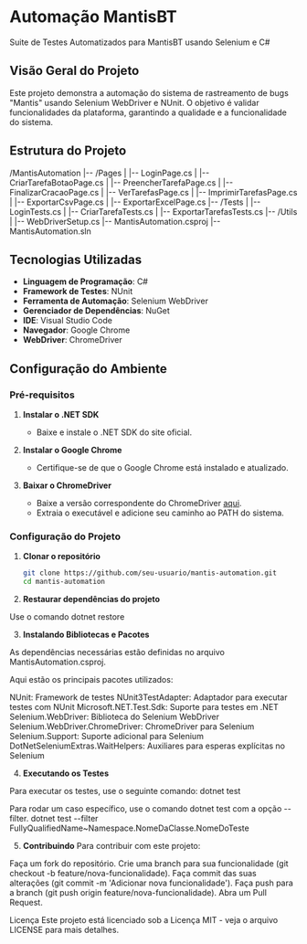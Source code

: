 # Automação MantisBT

Suite de Testes Automatizados para MantisBT usando Selenium e C#

## Visão Geral do Projeto

Este projeto demonstra a automação do sistema de rastreamento de bugs "Mantis" usando Selenium WebDriver e NUnit. O objetivo é validar funcionalidades da plataforma, garantindo a qualidade e a funcionalidade do sistema.


## Estrutura do Projeto

/MantisAutomation
|-- /Pages
| |-- LoginPage.cs
| |-- CriarTarefaBotaoPage.cs
| |-- PreencherTarefaPage.cs
| |-- FinalizarCracaoPage.cs
| |-- VerTarefasPage.cs
| |-- ImprimirTarefasPage.cs
| |-- ExportarCsvPage.cs
| |-- ExportarExcelPage.cs
|-- /Tests
| |-- LoginTests.cs
| |-- CriarTarefaTests.cs
| |-- ExportarTarefasTests.cs
|-- /Utils
| |-- WebDriverSetup.cs
|-- MantisAutomation.csproj
|-- MantisAutomation.sln



## Tecnologias Utilizadas

- **Linguagem de Programação**: C#
- **Framework de Testes**: NUnit
- **Ferramenta de Automação**: Selenium WebDriver
- **Gerenciador de Dependências**: NuGet
- **IDE**: Visual Studio Code
- **Navegador**: Google Chrome
- **WebDriver**: ChromeDriver


## Configuração do Ambiente

### Pré-requisitos

1. **Instalar o .NET SDK**
   - Baixe e instale o .NET SDK do site oficial.
   

2. **Instalar o Google Chrome**
   - Certifique-se de que o Google Chrome está instalado e atualizado.


3. **Baixar o ChromeDriver**
   - Baixe a versão correspondente do ChromeDriver [aqui](https://sites.google.com/a/chromium.org/chromedriver/downloads).
   - Extraia o executável e adicione seu caminho ao PATH do sistema.


### Configuração do Projeto

1. **Clonar o repositório**
   ```sh
   git clone https://github.com/seu-usuario/mantis-automation.git
   cd mantis-automation

2. **Restaurar dependências do projeto**

Use o comando dotnet restore


3. **Instalando Bibliotecas e Pacotes**

As dependências necessárias estão definidas no arquivo MantisAutomation.csproj.

Aqui estão os principais pacotes utilizados:

NUnit: Framework de testes
NUnit3TestAdapter: Adaptador para executar testes com NUnit
Microsoft.NET.Test.Sdk: Suporte para testes em .NET
Selenium.WebDriver: Biblioteca do Selenium WebDriver
Selenium.WebDriver.ChromeDriver: ChromeDriver para Selenium
Selenium.Support: Suporte adicional para Selenium
DotNetSeleniumExtras.WaitHelpers: Auxiliares para esperas explícitas no Selenium


4. **Executando os Testes**

Para executar os testes, use o seguinte comando: 
dotnet test

Para rodar um caso específico, use o comando dotnet test com a opção --filter.
dotnet test --filter FullyQualifiedName~Namespace.NomeDaClasse.NomeDoTeste

5. **Contribuindo**
Para contribuir com este projeto:

Faça um fork do repositório.
Crie uma branch para sua funcionalidade (git checkout -b feature/nova-funcionalidade).
Faça commit das suas alterações (git commit -m 'Adicionar nova funcionalidade').
Faça push para a branch (git push origin feature/nova-funcionalidade).
Abra um Pull Request.


Licença
Este projeto está licenciado sob a Licença MIT - veja o arquivo LICENSE para mais detalhes.

